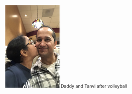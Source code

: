 <img src="./IMG-0181.jpg" alt="Daddy and Tanvi" width="173" height="263">
Daddy and Tanvi after volleyball
